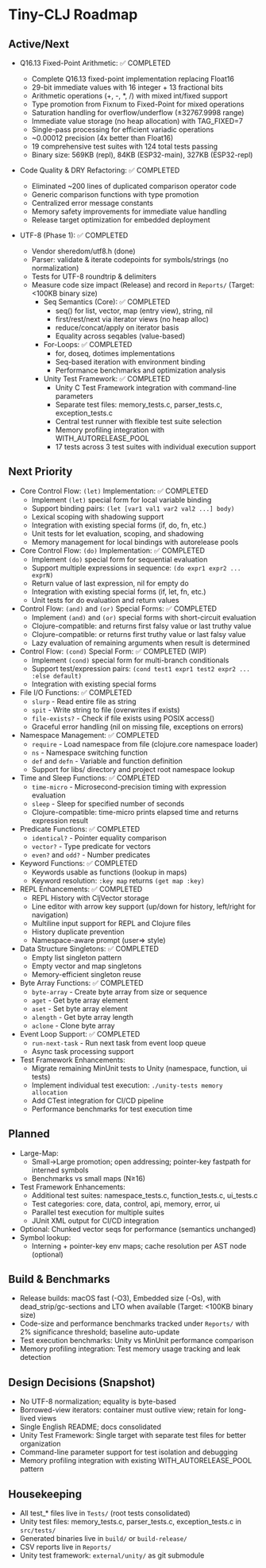 Tiny-CLJ Roadmap
================

Active/Next
-----------
- Q16.13 Fixed-Point Arithmetic: ✅ COMPLETED
  - Complete Q16.13 fixed-point implementation replacing Float16
  - 29-bit immediate values with 16 integer + 13 fractional bits
  - Arithmetic operations (+, -, *, /) with mixed int/fixed support
  - Type promotion from Fixnum to Fixed-Point for mixed operations
  - Saturation handling for overflow/underflow (±32767.9998 range)
  - Immediate value storage (no heap allocation) with TAG_FIXED=7
  - Single-pass processing for efficient variadic operations
  - ~0.00012 precision (4x better than Float16)
  - 19 comprehensive test suites with 124 total tests passing
  - Binary size: 569KB (repl), 84KB (ESP32-main), 327KB (ESP32-repl)

- Code Quality & DRY Refactoring: ✅ COMPLETED
  - Eliminated ~200 lines of duplicated comparison operator code
  - Generic comparison functions with type promotion
  - Centralized error message constants
  - Memory safety improvements for immediate value handling
  - Release target optimization for embedded deployment

- UTF-8 (Phase 1): ✅ COMPLETED
  - Vendor sheredom/utf8.h (done)
  - Parser: validate & iterate codepoints for symbols/strings (no normalization)
  - Tests for UTF-8 roundtrip & delimiters
  - Measure code size impact (Release) and record in `Reports/` (Target: <100KB binary size)
       - Seq Semantics (Core): ✅ COMPLETED
         - seq() for list, vector, map (entry view), string, nil
         - first/rest/next via iterator views (no heap alloc)
         - reduce/concat/apply on iterator basis
         - Equality across seqables (value-based)
       - For-Loops: ✅ COMPLETED
         - for, doseq, dotimes implementations
         - Seq-based iteration with environment binding
         - Performance benchmarks and optimization analysis
       - Unity Test Framework: ✅ COMPLETED
         - Unity C Test Framework integration with command-line parameters
         - Separate test files: memory_tests.c, parser_tests.c, exception_tests.c
         - Central test runner with flexible test suite selection
         - Memory profiling integration with WITH_AUTORELEASE_POOL
         - 17 tests across 3 test suites with individual execution support

Next Priority
-------------
- Core Control Flow: `(let)` Implementation: ✅ COMPLETED
  - Implement `(let)` special form for local variable binding
  - Support binding pairs: `(let [var1 val1 var2 val2 ...] body)`
  - Lexical scoping with shadowing support
  - Integration with existing special forms (if, do, fn, etc.)
  - Unit tests for let evaluation, scoping, and shadowing
  - Memory management for local bindings with autorelease pools
- Core Control Flow: `(do)` Implementation: ✅ COMPLETED
  - Implement `(do)` special form for sequential evaluation
  - Support multiple expressions in sequence: `(do expr1 expr2 ... exprN)`
  - Return value of last expression, nil for empty do
  - Integration with existing special forms (if, let, fn, etc.)
  - Unit tests for do evaluation and return values
- Control Flow: `(and)` and `(or)` Special Forms: ✅ COMPLETED
  - Implement `(and)` and `(or)` special forms with short-circuit evaluation
  - Clojure-compatible: and returns first falsy value or last truthy value
  - Clojure-compatible: or returns first truthy value or last falsy value
  - Lazy evaluation of remaining arguments when result is determined
- Control Flow: `(cond)` Special Form: ✅ COMPLETED (WIP)
  - Implement `(cond)` special form for multi-branch conditionals
  - Support test/expression pairs: `(cond test1 expr1 test2 expr2 ... :else default)`
  - Integration with existing special forms
- File I/O Functions: ✅ COMPLETED
  - `slurp` - Read entire file as string
  - `spit` - Write string to file (overwrites if exists)
  - `file-exists?` - Check if file exists using POSIX access()
  - Graceful error handling (nil on missing file, exceptions on errors)
- Namespace Management: ✅ COMPLETED
  - `require` - Load namespace from file (clojure.core namespace loader)
  - `ns` - Namespace switching function
  - `def` and `defn` - Variable and function definition
  - Support for libs/ directory and project root namespace lookup
- Time and Sleep Functions: ✅ COMPLETED
  - `time-micro` - Microsecond-precision timing with expression evaluation
  - `sleep` - Sleep for specified number of seconds
  - Clojure-compatible: time-micro prints elapsed time and returns expression result
- Predicate Functions: ✅ COMPLETED
  - `identical?` - Pointer equality comparison
  - `vector?` - Type predicate for vectors
  - `even?` and `odd?` - Number predicates
- Keyword Functions: ✅ COMPLETED
  - Keywords usable as functions (lookup in maps)
  - Keyword resolution: `:key map` returns `(get map :key)`
- REPL Enhancements: ✅ COMPLETED
  - REPL History with CljVector storage
  - Line editor with arrow key support (up/down for history, left/right for navigation)
  - Multiline input support for REPL and Clojure files
  - History duplicate prevention
  - Namespace-aware prompt (user=> style)
- Data Structure Singletons: ✅ COMPLETED
  - Empty list singleton pattern
  - Empty vector and map singletons
  - Memory-efficient singleton reuse
- Byte Array Functions: ✅ COMPLETED
  - `byte-array` - Create byte array from size or sequence
  - `aget` - Get byte array element
  - `aset` - Set byte array element
  - `alength` - Get byte array length
  - `aclone` - Clone byte array
- Event Loop Support: ✅ COMPLETED
  - `run-next-task` - Run next task from event loop queue
  - Async task processing support
- Test Framework Enhancements:
  - Migrate remaining MinUnit tests to Unity (namespace, function, ui tests)
  - Implement individual test execution: `./unity-tests memory allocation`
  - Add CTest integration for CI/CD pipeline
  - Performance benchmarks for test execution time

Planned
-------
- Large-Map:
  - Small→Large promotion; open addressing; pointer-key fastpath for interned symbols
  - Benchmarks vs small maps (N≥16)
- Test Framework Enhancements:
  - Additional test suites: namespace_tests.c, function_tests.c, ui_tests.c
  - Test categories: core, data, control, api, memory, error, ui
  - Parallel test execution for multiple suites
  - JUnit XML output for CI/CD integration
- Optional: Chunked vector seqs for performance (semantics unchanged)
- Symbol lookup:
  - Interning + pointer-key env maps; cache resolution per AST node (optional)

Build & Benchmarks
------------------
- Release builds: macOS fast (-O3), Embedded size (-Os), with dead_strip/gc-sections and LTO when available (Target: <100KB binary size)
- Code-size and performance benchmarks tracked under `Reports/` with 2% significance threshold; baseline auto-update
- Test execution benchmarks: Unity vs MinUnit performance comparison
- Memory profiling integration: Test memory usage tracking and leak detection

Design Decisions (Snapshot)
---------------------------
- No UTF-8 normalization; equality is byte-based
- Borrowed-view iterators: container must outlive view; retain for long-lived views
- Single English README; docs consolidated
- Unity Test Framework: Single target with separate test files for better organization
- Command-line parameter support for test isolation and debugging
- Memory profiling integration with existing WITH_AUTORELEASE_POOL pattern

Housekeeping
------------
- All test_* files live in `Tests/` (root tests consolidated)
- Unity test files: memory_tests.c, parser_tests.c, exception_tests.c in `src/tests/`
- Generated binaries live in `build/` or `build-release/`
- CSV reports live in `Reports/`
- Unity test framework: `external/unity/` as git submodule

